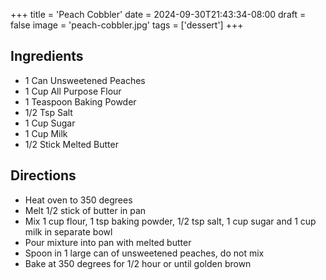 +++
title = 'Peach Cobbler'
date = 2024-09-30T21:43:34-08:00
draft = false
image = 'peach-cobbler.jpg'
tags = ['dessert']
+++

## Ingredients
* 1 Can Unsweetened Peaches
* 1 Cup All Purpose Flour
* 1 Teaspoon Baking Powder
* 1/2 Tsp Salt
* 1 Cup Sugar
* 1 Cup Milk
* 1/2 Stick Melted Butter

## Directions

* Heat oven to 350 degrees
* Melt 1/2 stick of butter in pan
* Mix 1 cup flour, 1 tsp baking powder, 1/2 tsp salt, 1 cup sugar and 1 cup milk in separate bowl
* Pour mixture into pan with melted butter
* Spoon in 1 large can of unsweetened peaches, do not mix
* Bake at 350 degrees for 1/2 hour or until golden brown
